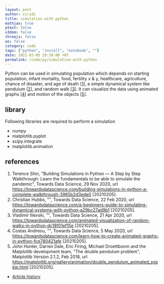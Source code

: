 ```yaml
---
layout: post
author: viridi
title: simulation with python
mathjax: true
ptext: false
x3dom: false
threejs: false
oo: false
category: code
tags: ["python", "install", "notebook", ""]
date: 2021-02-05 19:39:00 +07
permalink: /code/py/simulation-with-python
---
```

Python can be used in simulating population which depends on starting population, infant mortality, food, fertility x & y, healthcare, agriculture, chance of disaster, and  age of death [[1](#ref1)], a simple dynamical system like pendulum [[2](#ref2)], and random walk [[3](#ref3)]. It can visualize the data using animated graphs [[4](#ref4)] and motion of the objects [[5](#ref5)].


## library
Following libraries are required to perform a simulation
- numpy
- matplotlib.pyplot
- scipy.integrate
- matplotlib.animation


## references
1. <a name="ref1"></a>Terence Shin, "Building Simulations in Python — A Step by Step Walkthrough: Learn the fundamentals to be able to simulate the pandemic", Towards Data Science, 29 Nov 2020, url <https://towardsdatascience.com/building-simulations-in-python-a-complete-walkthrough-3965b2d3ede0> [20210205].
2. <a name="ref2"></a>Christian Hubbs, "", Towards Data Science, 22 Feb 2020, url <https://towardsdatascience.com/a-beginners-guide-to-simulating-dynamical-systems-with-python-a29bc27ad9b1> [20210205].
3. <a name="ref3"></a>Vladimir Ilievski, "", Towards Data Science, 21 Apr 2020, url <https://towardsdatascience.com/animated-visualization-of-random-walks-in-python-dc18f01ef15e> [20210205].
4. <a name="ref4"></a>Costas Andreou, "", Towards Data Science, 5 May 2020, url <https://towardsdatascience.com/learn-how-to-create-animated-graphs-in-python-fce780421afe> [20210205].
5. <a name="ref5"></a>John Hunter, Darren Dale, Eric Firing, Michael Droettboom and the Matplotlib development team, "The double pendulum problem", Matplotlib Version 2.1.2, Feb 2018, url <https://matplotlib.org/gallery/animation/double_pendulum_animated_sgskip.html> [20210205].

+ [Article history](https://github.com/butiran/butiran.github.io/commits/master/_posts/code/py/2021-02-05-simulation-with-python.md)
